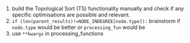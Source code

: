 1. build the Topological Sort (TS) functionality manually and check if any specific optimisations are possible and relevant.
2. `if (len(parent_results)!=NODE_INDEGREE[node.type]):` brainstorm if `node.type` would be better or `processing_fun` would be
3. use `**kwargs` in processing_functions